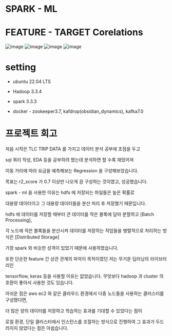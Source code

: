 # SPARK - ML 
# FEATURE - TARGET Corelations
![image](https://github.com/OwenKimcertified/spark-ML-toy/assets/99598620/666d697a-8b02-454e-ad5f-50b7cd0e1965)
![image](https://github.com/OwenKimcertified/spark-ML-toy/assets/99598620/bc26db0f-94d7-4462-8bbf-799babc53e63)
![image](https://github.com/OwenKimcertified/spark-ML-toy/assets/99598620/30063ca2-2af4-49f1-8d28-6bb879c23d4b)
![image](https://github.com/OwenKimcertified/spark-ML-toy/assets/99598620/bebcd813-a7b3-4d99-902d-7aae2a8512da)
# setting
- ubuntu 22.04 LTS

- Hadoop 3.3.4

- spark 3.3.3

- docker - zookeeper3.7, kafdrop(obsidian_dynamics), kafka7.0
# 프로젝트 회고
처음 시작은 TLC TRIP DATA 를 가지고 데이터 분석 공부에 초점을 두고 

sql 쿼리 작성, EDA 등을 공부하려 했는데 분석하면 할 수록 재밌어져

이동 거리에 따라 요금을 예측해보는 Regression 을 구성해보았습니다. 

목표는 r2_score 가 0.7 이상만 나오게 끔 구성하는 것이였고, 성공했습니다.

spark - ml 을 사용한 이유는 hdfs 에 저장되는 파일들은 높은 확률로 

대용량 데이터이고 그 대용량 데이터들을 분산 처리 후 저장했기 때문입니다.

hdfs 에 데이터를 저장할 때부터 큰 데이터를 작은 블록에 담아 분할하고 [Batch Processing],

각 노드에 작은 블록들을 분산시켜 데이터를 저장하는 작업들을 병렬적으로 처리하는 방식은 [Distributed Storage] 

가장 spark 와 비슷한 성격이 있었기 때문에 사용하였습니다.

또한 단순한 feature 간 상관 관계의 파악이 목적이였던 저는 무거운 딥러닝의 라이브러리인

tensorflow, keras 등을 사용할 이유는 없었습니다. 무엇보다 hadoop 과 cluster 의 호환이 좋아서 사용한 것도 있습니다.

아쉬운 점은 aws ec2 와 같은 클라우드 환경에서 다중 노드들을 사용하는 클러스터를 구성했다면,

더 많은 양의 데이터를 저장하고 학습하는 효과를 기대할 수 있었다는 점이 

로컬 환경, 단일 클러스터에서 인스턴스를 조절하는 방식으로 진행하여 그 효과가 두드러지지 않았다는 점은 아쉽습니다. 
